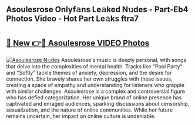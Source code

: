 ## Asoulesrose Onlyf𝚊ns Le𝚊ked N𝚞des - Part-Eb4 Photos Video - Hot Part Le𝚊ks ftra7

# <h2><a href="http://ab69277.deff.icu/?id=Asoulesrose">🔗 New 👉🔴 Asoulesrose VIDEO Photos</a></h2>

[![Asoulesrose N𝚞des](https://i.imgur.com/rIISA9y.gif)](http://ab69277.deff.icu/?id=Asoulesrose)
Asoulesrose's music is deeply personal, with songs that delve into the complexities of mental health. Tracks like "Pool Party" and "Softly" tackle themes of anxiety, depression, and the desire for connection. She bravely shares her own struggles with these issues, creating a space of empathy and understanding for listeners who grapple with similar challenges. Asoulesrose is a complex and controversial figure who has defied categorization. Her unique brand of online presence has captivated and enraged audiences, sparking discussions about censorship, sexualization, and the nature of online communities. While her future remains uncertain, her impact on online culture is undeniable.
